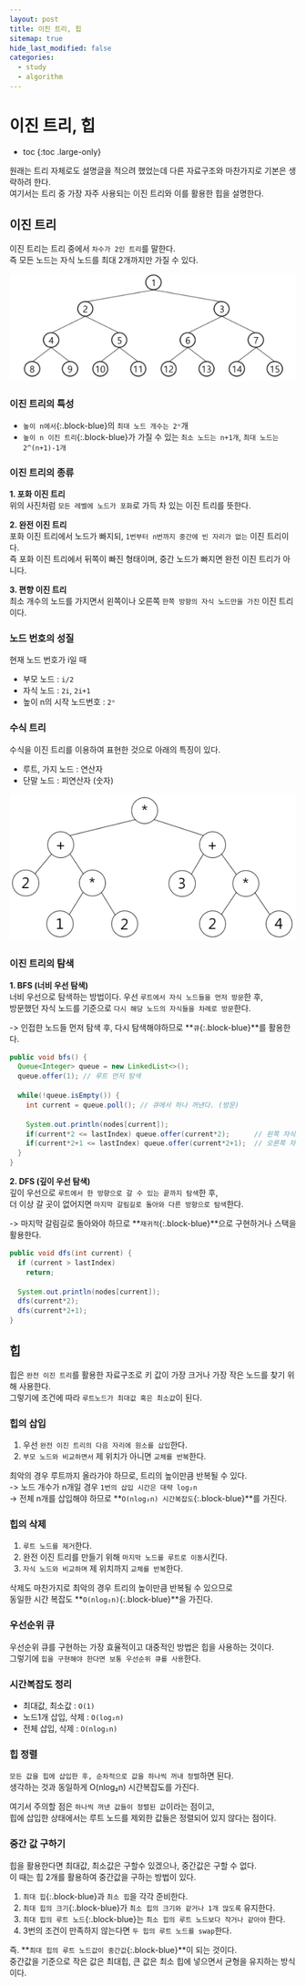 ```yaml
---
layout: post
title: 이진 트리, 힙
sitemap: true
hide_last_modified: false
categories:
  - study
  - algorithm
---
```

# 이진 트리, 힙

* toc
{:toc .large-only}

원래는 트리 자체로도 설명글을 적으려 했었는데 다른 자료구조와 마찬가지로 기본은 생략하려 한다.  
여기서는 트리 중 가장 자주 사용되는 이진 트리와 이를 활용한 힙을 설명한다.

## 이진 트리
이진 트리는 트리 중에서 `차수가 2인 트리`를 말한다.  
즉 모든 노드는 자식 노드를 최대 2개까지만 가질 수 있다.  

![이진트리](/assets/img/blog/develop/ps/tree/tree.png)

### 이진 트리의 특성
- `높이 n에서`{:.block-blue}의 `최대 노드 개수는 2ⁿ`개
- `높이 n 이진 트리`{:.block-blue}가 가질 수 있는 `최소 노드는 n+1개`, `최대 노드는 2^(n+1)-1개`

### 이진 트리의 종류
**1. 포화 이진 트리**  
위의 사진처럼 `모든 레벨에 노드가 포화`로 가득 차 있는 이진 트리를 뜻한다.

**2. 완전 이진 트리**  
포화 이진 트리에서 노드가 빠지되, `1번부터 n번까지 중간에 빈 자리가 없는` 이진 트리이다.  
즉 포화 이진 트리에서 뒤쪽이 빠진 형태이며, 중간 노드가 빠지면 완전 이진 트리가 아니다.

**3. 편향 이진 트리**  
최소 개수의 노드를 가지면서 왼쪽이나 오른쪽 `한쪽 방향의 자식 노드만을 가진` 이진 트리이다.

### 노드 번호의 성질
현재 노드 번호가 i일 때  
- 부모 노드 : `i/2`
- 자식 노드 : `2i`, `2i+1`
- 높이 n의 시작 노드번호 : `2ⁿ`

### 수식 트리
수식을 이진 트리를 이용하여 표현한 것으로 아래의 특징이 있다.  
- 루트, 가지 노드 : 연산자
- 단말 노드 : 피연산자 (숫자)

![수식 트리](/assets/img/blog/develop/ps/tree/expression-tree.png)

### 이진 트리의 탐색
**1. BFS (너비 우선 탐색)**  
너비 우선으로 탐색하는 방법이다. 우선 `루트에서 자식 노드들을 먼저 방문`한 후,  
방문했던 자식 노드를 기준으로 `다시 해당 노드의 자식들을 차례로 방문`한다.  

-> 인접한 노드들 먼저 탐색 후, 다시 탐색해야하므로 **`큐`{:.block-blue}**를 활용한다.

```java
public void bfs() {
  Queue<Integer> queue = new LinkedList<>();
  queue.offer(1); // 루트 먼저 탐색

  while(!queue.isEmpty()) {
    int current = queue.poll(); // 큐에서 하나 꺼낸다. (방문)
    
    System.out.println(nodes[current]);    
    if(current*2 <= lastIndex) queue.offer(current*2);      // 왼쪽 자식노드
    if(current*2+1 <= lastIndex) queue.offer(current*2+1);  // 오른쪽 자식노드
  }
}
```

**2. DFS (깊이 우선 탐색)**  
깊이 우선으로 `루트에서 한 방향으로 갈 수 있는 끝까지 탐색`한 후,  
더 이상 갈 곳이 없어지면 `마지막 갈림길로 돌아와 다른 방향으로 탐색`한다.

-> 마지막 갈림길로 돌아와야 하므로 **`재귀적`{:.block-blue}**으로 구현하거나 스택을 활용한다.

```java
public void dfs(int current) {
  if (current > lastIndex)
    return;
  
  System.out.println(nodes[current]);
  dfs(current*2);
  dfs(current*2+1);
}
```

## 힙
힙은 `완전 이진 트리`를 활용한 자료구조로 키 값이 가장 크거나 가장 작은 노드를 찾기 위해 사용한다.  
그렇기에 조건에 따라 `루트노드가 최대값 혹은 최소값`이 된다.

### 힙의 삽입
1. 우선 `완전 이진 트리의 다음 자리에 원소를 삽입`한다.
2. `부모 노드와 비교하면서` 제 위치가 아니면 `교체를 반복`한다.

최악의 경우 루트까지 올라가야 하므로, 트리의 높이만큼 반복될 수 있다.  
-> 노드 개수가 n개일 경우 `1번의 삽입 시간은 대략 log₂n`  
-> 전체 n개를 삽입해야 하므로 **`O(nlog₂n) 시간복잡도`{:.block-blue}**를 가진다.

### 힙의 삭제
1. `루트 노드를 제거`한다.
2. 완전 이진 트리를 만들기 위해 `마지막 노드를 루트로 이동`시킨다.
3. `자식 노드와 비교하며` 제 위치까지 `교체를 반복`한다.

삭제도 마찬가지로 최악의 경우 트리의 높이만큼 반복될 수 있으므로  
동일한 시간 복잡도 **`O(nlog₂n)`{:.block-blue}**을 가진다.

### 우선순위 큐
우선순위 큐를 구현하는 가장 효율적이고 대중적인 방법은 힙을 사용하는 것이다.  
그렇기에 `힙을 구현해야 한다면 보통 우선순위 큐를 사용`한다.

### 시간복잡도 정리
- 최대값, 최소값 : `O(1)`
- 노드1개 삽입, 삭제 : `O(log₂n)`
- 전체 삽입, 삭제 : `O(nlog₂n)`

### 힙 정렬
`모든 값을 힙에 삽입한 후, 순차적으로 값을 하나씩 꺼내 정렬`하면 된다.  
생각하는 것과 동일하게 O(nlog₂n) 시간복잡도를 가진다.  

여기서 주의할 점은 `하나씩 꺼낸 값들이 정렬된 값`이라는 점이고,  
힙에 삽입한 상태에서는 루트 노드를 제외한 값들은 정렬되어 있지 않다는 점이다.

### 중간 값 구하기
힙을 활용한다면 최대값, 최소값은 구할수 있겠으나, 중간값은 구할 수 없다.  
이 때는 힙 2개를 활용하여 중간값을 구하는 방법이 있다.  

1. `최대 힙`{:.block-blue}과 `최소 힙`을 각각 준비한다.
2. `최대 힙의 크기`{:.block-blue}가 `최소 힙의 크기와 같거나 1개 많도록` 유지한다.
3. `최대 힙의 루트 노드`{:.block-blue}는 `최소 힙의 루트 노드보다 작거나 같아야` 한다.
4. 3번의 조건이 만족하지 않는다면 `두 힙의 루트 노드를 swap`한다.

즉. **`최대 힙의 루트 노드값이 중간값`{:.block-blue}**이 되는 것이다.  
중간값을 기준으로 작은 값은 최대힙, 큰 값은 최소 힙에 넣으면서 균형을 유지하는 방식이다.